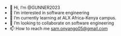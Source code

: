 - 👋 Hi, I’m @GUNNER2023
- 👀 I’m interested in software engineering
- 🌱 I’m currently learning at ALX Africa-Kenya campus.
- 💞️ I’m looking to collaborate on software engineering
- 📫 How to reach me sam.onyango05@gmail.com

<!---
GUNNER2023/GUNNER2023 is a ✨ special ✨ repository because its `README.md` (this file) appears on your GitHub profile.
You can click the Preview link to take a look at your changes.
--->
